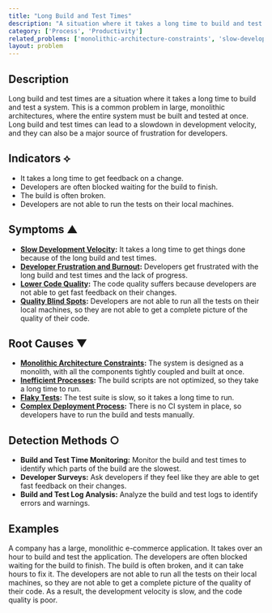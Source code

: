 ```yaml
---
title: "Long Build and Test Times"
description: "A situation where it takes a long time to build and test a system."
category: ['Process', 'Productivity']
related_problems: ['monolithic-architecture-constraints', 'slow-development-velocity', 'developer-frustration-and-burnout']
layout: problem
---
```


## Description
Long build and test times are a situation where it takes a long time to build and test a system. This is a common problem in large, monolithic architectures, where the entire system must be built and tested at once. Long build and test times can lead to a slowdown in development velocity, and they can also be a major source of frustration for developers.

## Indicators ⟡
- It takes a long time to get feedback on a change.
- Developers are often blocked waiting for the build to finish.
- The build is often broken.
- Developers are not able to run the tests on their local machines.

## Symptoms ▲
- **[Slow Development Velocity](slow-development-velocity.md):** It takes a long time to get things done because of the long build and test times.
- **[Developer Frustration and Burnout](developer-frustration-and-burnout.md):** Developers get frustrated with the long build and test times and the lack of progress.
- **[Lower Code Quality](lower-code-quality.md):** The code quality suffers because developers are not able to get fast feedback on their changes.
- **[Quality Blind Spots](quality-blind-spots.md):** Developers are not able to run all the tests on their local machines, so they are not able to get a complete picture of the quality of their code.

## Root Causes ▼
- **[Monolithic Architecture Constraints](monolithic-architecture-constraints.md):** The system is designed as a monolith, with all the components tightly coupled and built at once.
- **[Inefficient Processes](inefficient-processes.md):** The build scripts are not optimized, so they take a long time to run.
- **[Flaky Tests](flaky-tests.md):** The test suite is slow, so it takes a long time to run.
- **[Complex Deployment Process](complex-deployment-process.md):** There is no CI system in place, so developers have to run the build and tests manually.

## Detection Methods ○
- **Build and Test Time Monitoring:** Monitor the build and test times to identify which parts of the build are the slowest.
- **Developer Surveys:** Ask developers if they feel like they are able to get fast feedback on their changes.
- **Build and Test Log Analysis:** Analyze the build and test logs to identify errors and warnings.

## Examples
A company has a large, monolithic e-commerce application. It takes over an hour to build and test the application. The developers are often blocked waiting for the build to finish. The build is often broken, and it can take hours to fix it. The developers are not able to run all the tests on their local machines, so they are not able to get a complete picture of the quality of their code. As a result, the development velocity is slow, and the code quality is poor.
